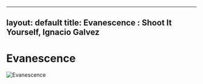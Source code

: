 
---
layout: default
title: Evanescence : Shoot It Yourself, Ignacio Galvez
---

# Evanescence

![Evanescence](http://assets.farmhouse.co/publishing/1-shoot-it-yourself/images/evanescence-1.jpg)
